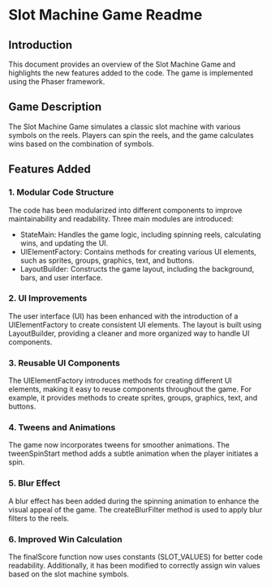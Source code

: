 # Slot Machine Game Readme
## Introduction
This document provides an overview of the Slot Machine Game and highlights the new features added to the code. The game is implemented using the Phaser framework.

## Game Description
The Slot Machine Game simulates a classic slot machine with various symbols on the reels. Players can spin the reels, and the game calculates wins based on the combination of symbols.

## Features Added
### 1. Modular Code Structure
The code has been modularized into different components to improve maintainability and readability. Three main modules are introduced:

* StateMain: Handles the game logic, including spinning reels, calculating wins, and updating the UI.
* UIElementFactory: Contains methods for creating various UI elements, such as sprites, groups, graphics, text, and buttons.
* LayoutBuilder: Constructs the game layout, including the background, bars, and user interface.
### 2. UI Improvements
The user interface (UI) has been enhanced with the introduction of a UIElementFactory to create consistent UI elements. The layout is built using LayoutBuilder, providing a cleaner and more organized way to handle UI components.

### 3. Reusable UI Components
The UIElementFactory introduces methods for creating different UI elements, making it easy to reuse components throughout the game. For example, it provides methods to create sprites, groups, graphics, text, and buttons.

### 4. Tweens and Animations
The game now incorporates tweens for smoother animations. The tweenSpinStart method adds a subtle animation when the player initiates a spin.

### 5. Blur Effect
A blur effect has been added during the spinning animation to enhance the visual appeal of the game. The createBlurFilter method is used to apply blur filters to the reels.

### 6. Improved Win Calculation
The finalScore function now uses constants (SLOT_VALUES) for better code readability. Additionally, it has been modified to correctly assign win values based on the slot machine symbols.